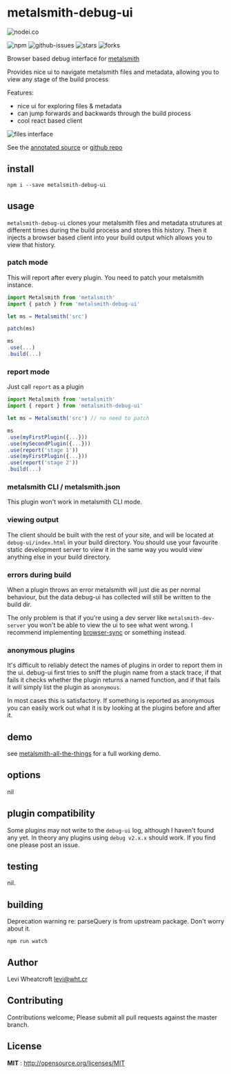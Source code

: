 # metalsmith-debug-ui

![nodei.co](https://nodei.co/npm/metalsmith-debug-ui.png?downloads=true&downloadRank=true&stars=true)

![npm](https://img.shields.io/npm/v/metalsmith-debug-ui.svg) ![github-issues](https://img.shields.io/github/issues/leviwheatcroft/metalsmith-debug-ui.svg) ![stars](https://img.shields.io/github/stars/leviwheatcroft/metalsmith-debug-ui.svg) ![forks](https://img.shields.io/github/forks/leviwheatcroft/metalsmith-debug-ui.svg)

Browser based debug interface for [metalsmith](https://metalsmith.io)

Provides nice ui to navigate metalsmith files and metadata, allowing you to view any stage of the build process

Features:

 * nice ui for exploring files & metadata
 * can jump forwards and backwards through the build process
 * cool react based client

![files interface][files]

See the [annotated source][annotated source] or [github repo][github repo]

## install

`npm i --save metalsmith-debug-ui`

## usage
`metalsmith-debug-ui` clones your metalsmith files and metadata strutures at
different times during the build process and stores this history. Then it
injects a browser based client into your build output which allows you to view
that history.

### patch mode
This will report after every plugin. You need to patch your metalsmith instance.

```javascript
import Metalsmith from 'metalsmith'
import { patch } from 'metalsmith-debug-ui'

let ms = Metalsmith('src')

patch(ms)

ms
.use(...)
.build(...)
```

### report mode

Just call `report` as a plugin

```javascript
import Metalsmith from 'metalsmith'
import { report } from 'metalsmith-debug-ui'

let ms = Metalsmith('src') // no need to patch

ms
.use(myFirstPlugin({...}))
.use(mySecondPlugin({...}))
.use(report('stage 1'))
.use(myFirstPlugin({...}))
.use(report('stage 2'))
.build(...)
```

### metalsmith CLI / metalsmith.json
This plugin won't work in metalsmith CLI mode.

### viewing output
The client should be built with the rest of your site, and will be located at `debug-ui/index.html` in your build directory. You should use your favourite static development server to view it in the same way you would view anything else in your build directory.

### errors during build
When a plugin throws an error metalsmith will just die as per normal behaviour, but the data debug-ui has collected will still be written to the build dir.

The only problem is that if you're using a dev server like `metalsmith-dev-server` you won't be able to view the ui to see what went wrong. I recommend implementing [browser-sync][browser-sync] or something instead.

### anonymous plugins
It's difficult to reliably detect the names of plugins in order to report them in the ui. debug-ui first tries to sniff the plugin name from a stack trace, if that fails it checks whether the plugin returns a named function, and if that fails it will simply list the plugin as `anonymous`.

In most cases this is satisfactory. If something is reported as anonymous you can easily work out what it is by looking at the plugins before and after it.

## demo
see [metalsmith-all-the-things][metalsmith-all-the-things] for a full working
demo.

## options
nil

## plugin compatibility
Some plugins may not write to the `debug-ui` log, although I haven't found any
yet. In theory any plugins using `debug v2.x.x` should work. If you find one
please post an issue.

## testing
nil.

## building
Deprecation warning re: parseQuery is from upstream package. Don't worry about
it.

`npm run watch`

## Author
Levi Wheatcroft <levi@wht.cr>

## Contributing
Contributions welcome; Please submit all pull requests against the master
branch.

## License
**MIT** : http://opensource.org/licenses/MIT

[annotated source]: https://leviwheatcroft.github.io/metalsmith-debug-ui "annotated source"
[github repo]: https://github.com/leviwheatcroft/metalsmith-debug-ui "github repo"
[files]: http://leviwheatcroft.github.io/metalsmith-debug-ui/images/files.png
[browser-sync]: https://www.browsersync.io/
[metalsmith-all-the-things]: https://github.com/leviwheatcroft/metalsmith-all-the-things
[anonymous vs named plugins]: https://github.com/leviwheatcroft/metalsmith-debug-ui/issues/2
[metalsmith-sugar]: https://github.com/connected-world-services/metalsmith-sugar

